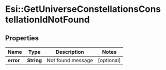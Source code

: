 # Esi::GetUniverseConstellationsConstellationIdNotFound

## Properties
Name | Type | Description | Notes
------------ | ------------- | ------------- | -------------
**error** | **String** | Not found message | [optional] 


